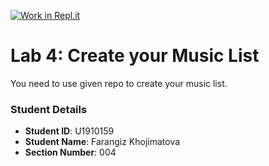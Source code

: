 [![Work in Repl.it](https://classroom.github.com/assets/work-in-replit-14baed9a392b3a25080506f3b7b6d57f295ec2978f6f33ec97e36a161684cbe9.svg)](https://classroom.github.com/online_ide?assignment_repo_id=4318262&assignment_repo_type=AssignmentRepo)
# Lab 4: Create your Music List

You need to use given repo to create your music list.

### Student Details

- **Student ID**: U1910159
- **Student Name**: Farangiz Khojimatova
- **Section Number**: 004
